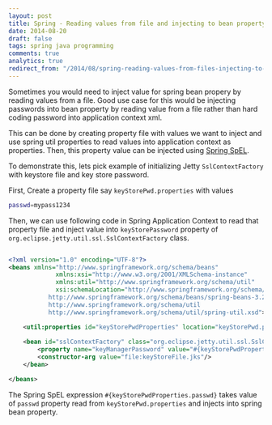 ```yaml
---
layout: post
title: Spring - Reading values from file and injecting to bean property using SPEL
date: 2014-08-20
draft: false
tags: spring java programming
comments: true
analytics: true
redirect_from: "/2014/08/spring-reading-values-from-files-injecting-to-bean/"
---
```


Sometimes you would need to inject value for spring bean propery by reading values from a file. Good use case for this would be injecting passwords into bean property by reading value from a file rather than hard coding password into application context xml.

This can be done by creating property file with values we want to inject and use spring util properties to read values into application context as properties. Then, this property value can be injected using [Spring SpEL](http://docs.spring.io/spring/docs/current/spring-framework-reference/html/expressions.html).

To demonstrate this, lets pick example of initializing Jetty `SslContextFactory` with keystore file and key store password.
<br>

First, Create a property file say `keyStorePwd.properties` with values

```sh
passwd=mypass1234

```

Then, we can use following code in Spring Application Context to read that property file and inject value into `keyStorePassword` property of `org.eclipse.jetty.util.ssl.SslContextFactory` class.


```xml

<?xml version="1.0" encoding="UTF-8"?>
<beans xmlns="http://www.springframework.org/schema/beans"
             xmlns:xsi="http://www.w3.org/2001/XMLSchema-instance"
             xmlns:util="http://www.springframework.org/schema/util"
             xsi:schemaLocation="http://www.springframework.org/schema/beans
           http://www.springframework.org/schema/beans/spring-beans-3.2.xsd
           http://www.springframework.org/schema/util
           http://www.springframework.org/schema/util/spring-util.xsd">

    <util:properties id="keyStorePwdProperties" location="keyStorePwd.properties" />
    
    <bean id="sslContextFactory" class="org.eclipse.jetty.util.ssl.SslContextFactory">
        <property name="keyManagerPassword" value="#{keyStorePwdProperties.passwd}"/> 
        <constructor-arg value="file:keyStoreFile.jks"/>
    </bean>

</beans>

```

The Spring SpEL expression `#{keyStorePwdProperties.passwd}` takes value of `passwd` property read from `keyStorePwd.properties` and injects into spring bean property.

